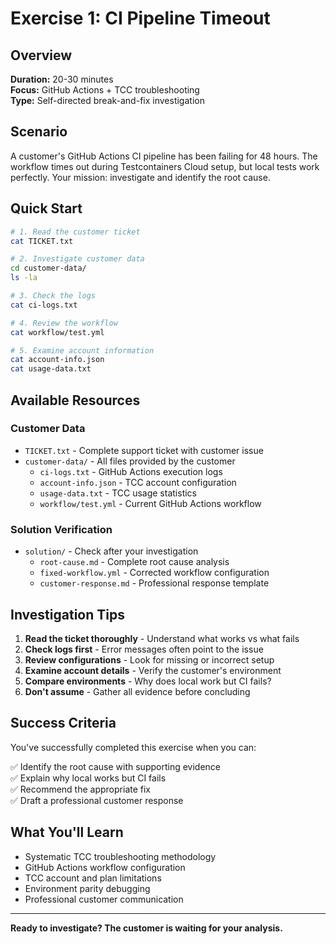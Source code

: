 # Exercise 1: CI Pipeline Timeout

## Overview

**Duration:** 20-30 minutes  
**Focus:** GitHub Actions + TCC troubleshooting  
**Type:** Self-directed break-and-fix investigation

## Scenario

A customer's GitHub Actions CI pipeline has been failing for 48 hours. The workflow times out during Testcontainers Cloud setup, but local tests work perfectly. Your mission: investigate and identify the root cause.

## Quick Start

```bash
# 1. Read the customer ticket
cat TICKET.txt

# 2. Investigate customer data
cd customer-data/
ls -la

# 3. Check the logs
cat ci-logs.txt

# 4. Review the workflow
cat workflow/test.yml

# 5. Examine account information
cat account-info.json
cat usage-data.txt
```

## Available Resources

### Customer Data
- `TICKET.txt` - Complete support ticket with customer issue
- `customer-data/` - All files provided by the customer
  - `ci-logs.txt` - GitHub Actions execution logs
  - `account-info.json` - TCC account configuration
  - `usage-data.txt` - TCC usage statistics
  - `workflow/test.yml` - Current GitHub Actions workflow

### Solution Verification
- `solution/` - Check after your investigation
  - `root-cause.md` - Complete root cause analysis
  - `fixed-workflow.yml` - Corrected workflow configuration
  - `customer-response.md` - Professional response template


## Investigation Tips

1. **Read the ticket thoroughly** - Understand what works vs what fails
2. **Check logs first** - Error messages often point to the issue
3. **Review configurations** - Look for missing or incorrect setup
4. **Examine account details** - Verify the customer's environment
5. **Compare environments** - Why does local work but CI fails?
6. **Don't assume** - Gather all evidence before concluding

## Success Criteria

You've successfully completed this exercise when you can:

✅ Identify the root cause with supporting evidence  
✅ Explain why local works but CI fails  
✅ Recommend the appropriate fix  
✅ Draft a professional customer response  

## What You'll Learn

- Systematic TCC troubleshooting methodology
- GitHub Actions workflow configuration
- TCC account and plan limitations
- Environment parity debugging
- Professional customer communication

---

**Ready to investigate? The customer is waiting for your analysis.**

